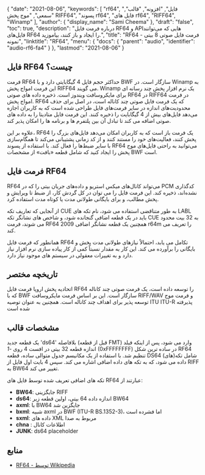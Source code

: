 {
  "date": "2021-08-06",
  "keywords": [
"rf64",
"فایل",
"افزونه",
"قالب",
"سمعی",
"موج پخش RIFF64",
"پسوند rf64",
"فایل های rf64",
"RIFF64",
"Winamp"
],
  "author": {
    "display_name": "Sami Cheema"
},
  "draft": "false",
  "toc": true,
  "description": "درباره فرمت فایل RF64 و APIهایی که می‌توانند فایل‌های RF64 را ایجاد و باز کنند، بیاموزید.",
  "title": "RF64 - فرمت فایل صوتی 8 بیتی نمونه",
  "linktitle": "RF64",
  "menu": {
    "docs": {
      "parent": "audio",
      "identifier": "audio-rf6-fa4"
}
},
  "lastmod": "2021-08-06"
}

## فایل RF64 چیست؟ ##

فرمت RF64 حداکثر حجم فایل 4 گیگابایتی دارد و با BWF سازگار است. در Winamp به این فرمت امواج پخش RIFF64 می گویند. Winamp یک نرم افزار پخش چند رسانه ای برای مایکروسافت ویندوز است. ذخیره داده های صوتی RF64 در RIFF64 در فرمت امواج پخش. RF64 که یک فرمت فایل صوتی چند کاناله است، در اصل برای حذف محدودیت‌های اندازه در سایر فرمت‌های فایل طراحی شده است که به کاربران اجازه می‌دهد فایل‌های بیش از 4 گیگابایت را ذخیره کنند. این فرمت فایل متادیتا را به داده های صوتی اضافه می کند تا تبادل آن بین پلتفرم ها و برنامه ها را امکان پذیر کند.

علاوه بر این، RF64 یک فرمت باز است که به کاربران امکان می‌دهد فایل‌های بزرگ را پخش کنند، فعالیت‌های خود را مستند کنند و از کد زمانی پشتیبانی می‌کند تا همگام‌سازی با سایر ضبط‌ها را فعال کند. با استفاده از پسوند RF64 می‌توانید به راحتی فایل‌های موج پخش را ایجاد کنید که شامل قطعه «بافت» از مشخصات BWF است.


## فرمت فایل RF64 ##

RF64 می‌تواند کانال‌های میکس استریو و داده‌های جریان بیتی را که در PCM کدگذاری نشده‌اند، ذخیره کند. این فرمت فایل را می توان در کل گردش کار، از ضبط تا ویرایش و پخش مطالب، و برای بایگانی طولانی مدت یا کوتاه مدت استفاده کرد.

از آنجایی که تعاریف تکه CUE به طور متناقضی استفاده می شود، نام تکه های LABL باید در یک قطعه اضافی گنجانده شود، و شاخص های نشانگر تکه CUE به 32 بیت محدود می شوند، فرمت RF64 2009 همچنین یک قطعه نشانگر اضافی r64m را تعریف می کند.

همانطور که فرمت فایل RF64 تکامل می یابد، احتمالاً نیازهای طولانی مدت پخش و بایگانی را برآورده می کند. این کار به مقدار نسبتاً کمی از کار پیاده سازی نرم افزار نیاز دارد و به تغییرات معقولی در سیستم های موجود نیاز دارد.

## تاریخچه مختصر ##

اتحادیه پخش اروپا فرمت فایل RF64 را توسعه داده است، یک فرمت صوتی چند کاناله که با BWF سازگار است. این بر اساس فرمت مایکروسافت RIFF/WAV و فرمت موج توسعه پذیر برای اهداف چند کاناله است. همچنین به عنوان توصیه ITU ITU-R پذیرفته شده است


## مشخصات قالب ##

یک قطعه جدید 'ds64' بلافاصله (قبل از قطعه FMT) وارد می شود، پس از اینکه فیلد اندازه قطعه 32 بیتی در افست 4 روی *-1* (0xFFFFFFFF) در ساده ترین شکل RF64 تنظیم شد. با استفاده از یک مکانیسم جدول متوالی ساده، قطعه DS64 شامل تکه(های) داده می شود، که به تکه های داده اضافی اشاره می کند. سپس 4 بایت اول فایل از RIFF به BW64 تغییر می کند.

تکه های اضافی تعریف شده توسط فایل های RF64 عبارتند از:

- **BW64**: جایگزینی RIFF
- **ds64**: اندازه داده 64 بیتی، اولین قطعه زیر BW64
- **axml**: با BW64 جایگزین شد
- **bxml**: شبیه axml در BWF (ITU-R BS.1352-3)، اما فشرده است
- **sxml**: داده های XML مربوط به صدا
- **chna** : اطلاعات کانال
- **JUNK**: ds64 placeholder

## منابع ##

* [RF64 - توسط Wikipedia](https://en.wikipedia.org/wiki/RF64)


